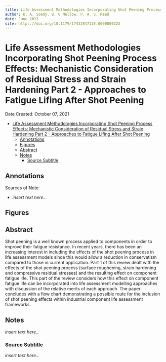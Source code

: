```yaml
---
title: Life Assessment Methodologies Incorporating Shot Peening Process Effects: Mechanistic Consideration of Residual Stress and Strain Hardening Part 2 - Approaches to Fatigue Lifing After Shot Peening
author: K. A. Soady, B. G Mellow, P. A. S. Reed
date: June 2013
site: https://doi.org/10.1179/1743284713Y.0000000223
---
```

<script type="text/javascript"
        src="https://cdnjs.cloudflare.com/ajax/libs/mathjax/2.7.0/MathJax.js?config=TeX-AMS_CHTML">
</script>
<script type="text/x-mathjax-config">
	MathJax.Ajax.config.path["Extra"] = "https://jmanthony3.github.io/Codes/MathJax/extensions/TeX",
	MathJax.Hub.Config({
		TeX: {
			equationNumbers: {
				autoNumber: "AMS"
			},
			extensions: [
				"[Extra]/Taylor.js",
				"[Extra]/NumericalMethods.js"
			]
		},
		tex2jax: {
			inlineMath: [["$", "$"], ["\\(", "\\)"]],
			blockMath: [["$$", "$$"], ["\\[", "\\]"]],
		},
});
</script>
<!-- %%%%%%%% Document Metadata %%%%%%%% -->
# Life Assessment Methodologies Incorporating Shot Peening Process Effects: Mechanistic Consideration of Residual Stress and Strain Hardening Part 2 - Approaches to Fatigue Lifing After Shot Peening

Date Created: October 07, 2021

- [Life Assessment Methodologies Incorporating Shot Peening Process Effects: Mechanistic Consideration of Residual Stress and Strain Hardening Part 2 - Approaches to Fatigue Lifing After Shot Peening](#life-assessment-methodologies-incorporating-shot-peening-process-effects-mechanistic-consideration-of-residual-stress-and-strain-hardening-part-2---approaches-to-fatigue-lifing-after-shot-peening)
	- [Annotations](#annotations)
	- [Figures](#figures)
	- [Abstract](#abstract)
	- [Notes](#notes)
		- [Source Subtitle](#source-subtitle)
<!-- %%%%%%%%%%%%%%%%%%%%%%%%%%%%%% -->





<!-- START WRITING BELOW -->





<!-- %%%%%%%%%%%%%%%%%%%%%%%%%%%%%% -->
## Annotations


Sources of Note:
- *insert text here$\dots$*

## Figures

## Abstract
Shot peening is a well known process applied to components in order to improve their fatigue resistance. In recent years, there has been an increasing interest in including the effects of the shot peening process in life assessment models since this would allow a reduction in conservatism compared to those in current application. Part 1 of this review dealt with the effects of the shot peening process (surface roughening, strain hardening and compressive residual stresses) and the resulting effect on component fatigue life. This part of the review considers how this effect on component fatigue life can be incorporated into life assessment modelling approaches with discussion of the relative merits of each approach. The paper concludes with a flow chart demonstrating a possible route for the inclusion of shot peening effects within industrial component life assessment frameworks.

## Notes
*insert text here$\dots$*

### Source Subtitle
*insert text here$\dots$*
<!-- %%%%%%%%%%%%%%%%%%%%%%%%%%%%%% -->





<!-- %%%%%%%% End Document %%%%%%%% -->